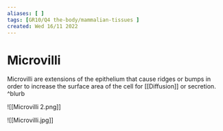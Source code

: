 ```yaml
---
aliases: [ ]
tags: [GR10/Q4 the-body/mammalian-tissues ]
created: Wed 16/11 2022
---
```

# Microvilli
Microvilli are extensions of the epithelium that cause ridges or bumps in order to increase the surface area of the cell for [[Diffusion]] or secretion. ^blurb

![[Microvilli 2.png]]

![[Microvilli.jpg]]